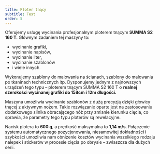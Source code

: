 ```yaml
---
title: Ploter tnący
subtitle: Test
order: 5
---
```




Oferujemy usługę wycinania profesjonalnym ploterem tnącym **SUMMA S2 160 T**. 
Głównym zadaniem tej maszyny to:  
- wycinanie grafiki,  
- wycinanie napisów,  
- wycinanie liter,  
- wycinanie szablonów  
- i wiele innych.  

Wykonujemy szablony do malowania na ścianach, szablony do malowania po tkaninach 
technicznych itp. Dysponujemy jednym z najnowszych urządzeń tego typu – ploterem 
tnącym SUMMA S2 160 T o **realnej szerokości wycinanej grafiki do 158cm i 12m długości.** 

Maszyna umożliwia wycinanie szablonów z dużą precyzją dzięki głowicy tnącej 
z aktywnym nożem. Takie rozwiązanie oparte jest na zastosowaniu dodatkowego silnika 
obracającego nóż przy zmianie kierunku cięcia, co sprawia, że parametry tego typu 
ploterów są rewelacyjne. 

Nacisk plotera to **600 g**, a prędkość maksymalna to **1,14 m/s**. Połączenie systemu 
automatycznego pozycjonowania, niesamowitej dokładności i szybkości umożliwia nam 
obniżenie kosztów wycinania wszelkiego rodzaju nalepek i stickerów w procesie 
cięcia po obrysie – zwłaszcza dla dużych serii.
